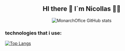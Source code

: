<div align="center">
  
  ## HI there 👋 I´m Nicollas 👨‍💻
  
![MonarchOfIce GitHub stats](https://github-readme-stats.vercel.app/api?username=MonarchOfIce&show_icons=true&theme=midnight-purple)
  
</div>


### technologies that i use:
  
[![Top Langs](https://github-readme-stats.vercel.app/api/top-langs/?username=MonarchOfIce&layout=demo&theme=midnight-purple&langs_count=7)](https://github.com/anuraghazra/github-readme-stats)
<!--
// [![Top Langs](https://github-readme-stats.vercel.app/api/top-langs/?username=MonarchOfIce&show_icons=true&theme=midnight-purple&layout=compact)](https://github.com/anuraghazra/github-readme-stats)

**MonarchOfIce/MonarchOfIce** is a ✨ _special_ ✨ repository because its `README.md` (this file) appears on your GitHub profile.

Here are some ideas to get you started:

- 🔭 I’m currently working on ...
- 🌱 I’m currently learning ...
- 👯 I’m looking to collaborate on ...
- 🤔 I’m looking for help with ...
- 💬 Ask me about ...
- 📫 How to reach me: ...
- 😄 Pronouns: ...
- ⚡ Fun fact: ...
-->
